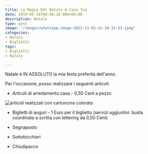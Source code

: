```yaml
---
title: La Magia Del Natale A Casa Tua
date: 2019-05-14T08:46:10.000+00:00
description: Natale
type: post
image: "/images/whatsapp-image-2022-11-01-at-18-31-53.jpeg"
categories:
- Natale
- Biglietti
tags:
- Biglietti
- Natale

---
```

Natale è IN ASSOLUTO la mia festa preferita dell'anno.

Per l'occasione, posso realizzare i seguenti articoli:

* Articoli di arredamento casa - 0,50 Cent a pezzo

![articoli realizzati con cartoncino colorato](/images/villaggio_natale.png "Arredamento casa")

* Biglietti di auguri - 1 Euro per il biglietto (servizi aggiuntivi: busta coordinata e scritta con lettering da 0,50 Cent)

* Segnaposto
* Sottobicchieri
* Chiudipacco